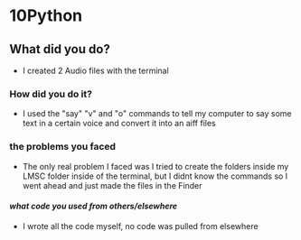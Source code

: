 #           10Python

## What did you do?
- I created 2 Audio files with the terminal
### How did you do it?
- I used the "say" "v" and "o" commands to tell my computer to say some text in a certain voice and convert it into an aiff files
### the problems you faced
- The only real problem I faced was I tried to create the folders inside my LMSC folder inside of the terminal, but I didnt know the commands so I went ahead and just made the files in the Finder
#### *what code you used from others/elsewhere*
- I wrote all the code myself, no code was pulled from elsewhere
